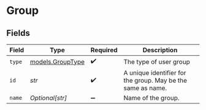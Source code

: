 # Group


## Fields

| Field                                                       | Type                                                        | Required                                                    | Description                                                 |
| ----------------------------------------------------------- | ----------------------------------------------------------- | ----------------------------------------------------------- | ----------------------------------------------------------- |
| `type`                                                      | [models.GroupType](../models/grouptype.md)                  | :heavy_check_mark:                                          | The type of user group                                      |
| `id`                                                        | *str*                                                       | :heavy_check_mark:                                          | A unique identifier for the group. May be the same as name. |
| `name`                                                      | *Optional[str]*                                             | :heavy_minus_sign:                                          | Name of the group.                                          |